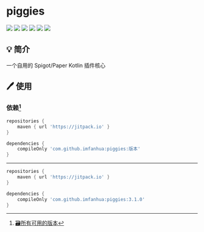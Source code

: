 # piggies
[![](https://img.shields.io/badge/V%20ME-50-red?style=for-the-badge&logo=kfc&logoColor=red)](https://afdian.net/@FanHua)
[![](https://img.shields.io/github/workflow/status/imfanhua/piggies/Build/master?style=for-the-badge)](https://github.com/imfanhua/piggies/actions/workflows/build.yml)
[![](https://img.shields.io/github/issues/imfanhua/piggies?style=for-the-badge)](https://github.com/imfanhua/piggies/issues)
[![](https://img.shields.io/github/forks/imfanhua/piggies?style=for-the-badge)](https://github.com/imfanhua/piggies/network/members)
[![](https://img.shields.io/github/stars/imfanhua/piggies?style=for-the-badge)](https://www.youtube.com/watch?v=dQw4w9WgXcQ)
[![](https://img.shields.io/badge/License-MIT-A31F34?logo=Kotlin&logoColor=ffffff&style=for-the-badge)](https://github.com/imfanhua/piggies/blob/master/LICENSE.txt)

## 💡 简介
一个自用的 Spigot/Paper Kotlin 插件核心

## 🖊️ 使用

### 依赖[^1]
```gradle
repositories {
	maven { url 'https://jitpack.io' }
}
```
```gradle
dependencies {
	compileOnly 'com.github.imfanhua:piggies:版本'
}
```
----
```gradle
repositories {
	maven { url 'https://jitpack.io' }
}

dependencies {
	compileOnly 'com.github.imfanhua:piggies:3.1.0'
}
```
[^1]: [🗃️所有可用的版本](https://github.com/imfanhua/piggies/tags)
